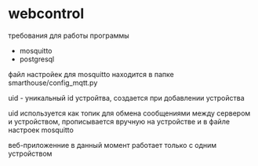 # webcontrol
требования для работы программы
- mosquitto
- postgresql

файл настройек для mosquitto находится в папке smarthouse/config_mqtt.py

uid - уникальный id устройтва, создается при добавлении устройства

uid используется как топик для обмена сообщениями между сервером и устройством, прописывается вручную на устройстве и в файле настроек mosquitto

веб-приложенние в данный момент работает только с одним устройством
